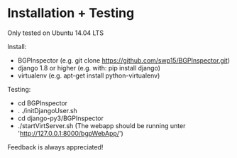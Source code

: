 # Installation + Testing

Only tested on Ubuntu 14.04 LTS

Install:

- BGPInspector (e.g. git clone https://github.com/swp15/BGPInspector.git)
- django 1.8 or higher (e.g. with: pip install django)
- virtualenv (e.g. apt-get install python-virtualenv)

Testing:

- cd BGPInspector 
- . ./initDjangoUser.sh
- cd django-py3/BGPInspector
- ./startVirtServer.sh (The webapp should be running unter 'http://127.0.0.1:8000/bgpWebApp/')

Feedback is always appreciated!

